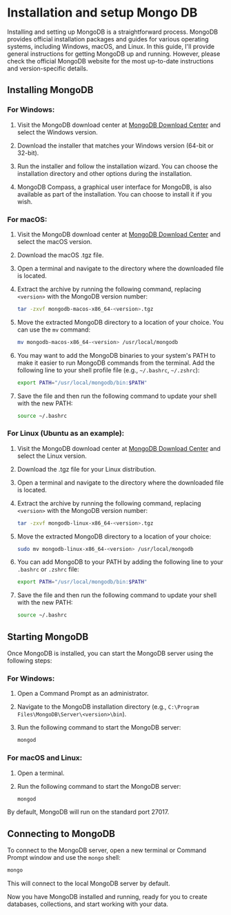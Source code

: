  # Installation and setup Mongo DB

 Installing and setting up MongoDB is a straightforward process. MongoDB provides official installation packages and guides for various operating systems, including Windows, macOS, and Linux. In this guide, I'll provide general instructions for getting MongoDB up and running. However, please check the official MongoDB website for the most up-to-date instructions and version-specific details.

## Installing MongoDB

### For Windows:

1. Visit the MongoDB download center at [MongoDB Download Center](https://www.mongodb.com/try/download/community) and select the Windows version.

2. Download the installer that matches your Windows version (64-bit or 32-bit).

3. Run the installer and follow the installation wizard. You can choose the installation directory and other options during the installation.

4. MongoDB Compass, a graphical user interface for MongoDB, is also available as part of the installation. You can choose to install it if you wish.

### For macOS:

1. Visit the MongoDB download center at [MongoDB Download Center](https://www.mongodb.com/try/download/community) and select the macOS version.

2. Download the macOS .tgz file.

3. Open a terminal and navigate to the directory where the downloaded file is located.

4. Extract the archive by running the following command, replacing `<version>` with the MongoDB version number:

   ```bash
   tar -zxvf mongodb-macos-x86_64-<version>.tgz
   ```

5. Move the extracted MongoDB directory to a location of your choice. You can use the `mv` command:

   ```bash
   mv mongodb-macos-x86_64-<version> /usr/local/mongodb
   ```

6. You may want to add the MongoDB binaries to your system's PATH to make it easier to run MongoDB commands from the terminal. Add the following line to your shell profile file (e.g., `~/.bashrc`, `~/.zshrc`):

   ```bash
   export PATH="/usr/local/mongodb/bin:$PATH"
   ```

7. Save the file and then run the following command to update your shell with the new PATH:

   ```bash
   source ~/.bashrc
   ```

### For Linux (Ubuntu as an example):

1. Visit the MongoDB download center at [MongoDB Download Center](https://www.mongodb.com/try/download/community) and select the Linux version.

2. Download the .tgz file for your Linux distribution.

3. Open a terminal and navigate to the directory where the downloaded file is located.

4. Extract the archive by running the following command, replacing `<version>` with the MongoDB version number:

   ```bash
   tar -zxvf mongodb-linux-x86_64-<version>.tgz
   ```

5. Move the extracted MongoDB directory to a location of your choice:

   ```bash
   sudo mv mongodb-linux-x86_64-<version> /usr/local/mongodb
   ```

6. You can add MongoDB to your PATH by adding the following line to your `.bashrc` or `.zshrc` file:

   ```bash
   export PATH="/usr/local/mongodb/bin:$PATH"
   ```

7. Save the file and then run the following command to update your shell with the new PATH:

   ```bash
   source ~/.bashrc
   ```

## Starting MongoDB

Once MongoDB is installed, you can start the MongoDB server using the following steps:

### For Windows:

1. Open a Command Prompt as an administrator.

2. Navigate to the MongoDB installation directory (e.g., `C:\Program Files\MongoDB\Server\<version>\bin`).

3. Run the following command to start the MongoDB server:

   ```bash
   mongod
   ```

### For macOS and Linux:

1. Open a terminal.

2. Run the following command to start the MongoDB server:

   ```bash
   mongod
   ```

By default, MongoDB will run on the standard port 27017.

## Connecting to MongoDB

To connect to the MongoDB server, open a new terminal or Command Prompt window and use the `mongo` shell:

```bash
mongo
```

This will connect to the local MongoDB server by default.

Now you have MongoDB installed and running, ready for you to create databases, collections, and start working with your data.
